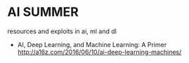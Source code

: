 # AI SUMMER
resources and exploits in ai, ml and dl

- AI, Deep Learning, and Machine Learning: A Primer
http://a16z.com/2016/06/10/ai-deep-learning-machines/
